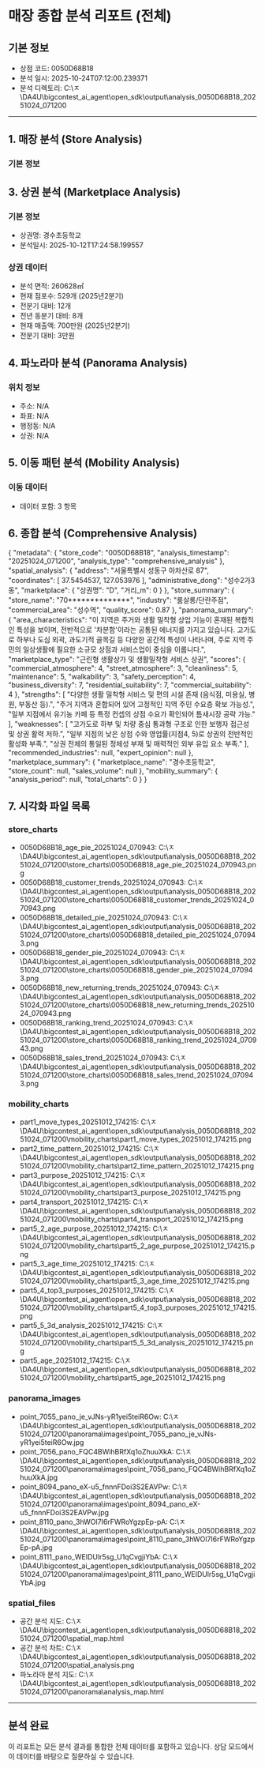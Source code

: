 # 매장 종합 분석 리포트 (전체)

## 기본 정보
- 상점 코드: 0050D68B18
- 분석 일시: 2025-10-24T07:12:00.239371
- 분석 디렉토리: C:\ㅈ\DA4U\bigcontest_ai_agent\open_sdk\output\analysis_0050D68B18_20251024_071200

---

## 1. 매장 분석 (Store Analysis)

### 기본 정보
## 3. 상권 분석 (Marketplace Analysis)

### 기본 정보
- 상권명: 경수초등학교
- 분석일시: 2025-10-12T17:24:58.199557

### 상권 데이터
- 분석 면적: 260628㎡
- 현재 점포수: 529개 (2025년2분기)
- 전분기 대비: 12개
- 전년 동분기 대비: 8개
- 현재 매출액: 700만원 (2025년2분기)
- 전분기 대비: 3만원

## 4. 파노라마 분석 (Panorama Analysis)

### 위치 정보
- 주소: N/A
- 좌표: N/A
- 행정동: N/A
- 상권: N/A

## 5. 이동 패턴 분석 (Mobility Analysis)

### 이동 데이터
- 데이터 포함: 3 항목

## 6. 종합 분석 (Comprehensive Analysis)

{
  "metadata": {
    "store_code": "0050D68B18",
    "analysis_timestamp": "20251024_071200",
    "analysis_type": "comprehensive_analysis"
  },
  "spatial_analysis": {
    "address": "서울특별시 성동구 아차산로 87",
    "coordinates": [
      37.5454537,
      127.053976
    ],
    "administrative_dong": "성수2가3동",
    "marketplace": {
      "상권명": "D",
      "거리_m": 0
    }
  },
  "store_summary": {
    "store_name": "70**************",
    "industry": "룸살롱/단란주점",
    "commercial_area": "성수역",
    "quality_score": 0.87
  },
  "panorama_summary": {
    "area_characteristics": "이 지역은 주거와 생활 밀착형 상업 기능이 혼재된 복합적인 특성을 보이며, 전반적으로 '차분함'이라는 공통된 에너지를 가지고 있습니다. 고가도로 하부나 도심 외곽, 과도기적 골목길 등 다양한 공간적 특성이 나타나며, 주로 지역 주민의 일상생활에 필요한 소규모 상점과 서비스업이 중심을 이룹니다.",
    "marketplace_type": "근린형 생활상가 및 생활밀착형 서비스 상권",
    "scores": {
      "commercial_atmosphere": 4,
      "street_atmosphere": 3,
      "cleanliness": 5,
      "maintenance": 5,
      "walkability": 3,
      "safety_perception": 4,
      "business_diversity": 7,
      "residential_suitability": 7,
      "commercial_suitability": 4
    },
    "strengths": [
      "다양한 생활 밀착형 서비스 및 편의 시설 존재 (음식점, 미용실, 병원, 부동산 등).",
      "주거 지역과 혼합되어 있어 고정적인 지역 주민 수요층 확보 가능성.",
      "일부 지점에서 유기농 카페 등 특정 컨셉의 상점 수요가 확인되어 틈새시장 공략 가능."
    ],
    "weaknesses": [
      "고가도로 하부 및 차량 중심 통과형 구조로 인한 보행자 접근성 및 상권 활력 저하.",
      "일부 지점의 낮은 상점 수와 영업률(지점4, 5)로 상권의 전반적인 활성화 부족.",
      "상권 전체의 통일된 정체성 부재 및 매력적인 외부 유입 요소 부족."
    ],
    "recommended_industries": null,
    "expert_opinion": null
  },
  "marketplace_summary": {
    "marketplace_name": "경수초등학교",
    "store_count": null,
    "sales_volume": null
  },
  "mobility_summary": {
    "analysis_period": null,
    "total_charts": 0
  }
}

## 7. 시각화 파일 목록

### store_charts
- 0050D68B18_age_pie_20251024_070943: C:\ㅈ\DA4U\bigcontest_ai_agent\open_sdk\output\analysis_0050D68B18_20251024_071200\store_charts\0050D68B18_age_pie_20251024_070943.png
- 0050D68B18_customer_trends_20251024_070943: C:\ㅈ\DA4U\bigcontest_ai_agent\open_sdk\output\analysis_0050D68B18_20251024_071200\store_charts\0050D68B18_customer_trends_20251024_070943.png
- 0050D68B18_detailed_pie_20251024_070943: C:\ㅈ\DA4U\bigcontest_ai_agent\open_sdk\output\analysis_0050D68B18_20251024_071200\store_charts\0050D68B18_detailed_pie_20251024_070943.png
- 0050D68B18_gender_pie_20251024_070943: C:\ㅈ\DA4U\bigcontest_ai_agent\open_sdk\output\analysis_0050D68B18_20251024_071200\store_charts\0050D68B18_gender_pie_20251024_070943.png
- 0050D68B18_new_returning_trends_20251024_070943: C:\ㅈ\DA4U\bigcontest_ai_agent\open_sdk\output\analysis_0050D68B18_20251024_071200\store_charts\0050D68B18_new_returning_trends_20251024_070943.png
- 0050D68B18_ranking_trend_20251024_070943: C:\ㅈ\DA4U\bigcontest_ai_agent\open_sdk\output\analysis_0050D68B18_20251024_071200\store_charts\0050D68B18_ranking_trend_20251024_070943.png
- 0050D68B18_sales_trend_20251024_070943: C:\ㅈ\DA4U\bigcontest_ai_agent\open_sdk\output\analysis_0050D68B18_20251024_071200\store_charts\0050D68B18_sales_trend_20251024_070943.png
### mobility_charts
- part1_move_types_20251012_174215: C:\ㅈ\DA4U\bigcontest_ai_agent\open_sdk\output\analysis_0050D68B18_20251024_071200\mobility_charts\part1_move_types_20251012_174215.png
- part2_time_pattern_20251012_174215: C:\ㅈ\DA4U\bigcontest_ai_agent\open_sdk\output\analysis_0050D68B18_20251024_071200\mobility_charts\part2_time_pattern_20251012_174215.png
- part3_purpose_20251012_174215: C:\ㅈ\DA4U\bigcontest_ai_agent\open_sdk\output\analysis_0050D68B18_20251024_071200\mobility_charts\part3_purpose_20251012_174215.png
- part4_transport_20251012_174215: C:\ㅈ\DA4U\bigcontest_ai_agent\open_sdk\output\analysis_0050D68B18_20251024_071200\mobility_charts\part4_transport_20251012_174215.png
- part5_2_age_purpose_20251012_174215: C:\ㅈ\DA4U\bigcontest_ai_agent\open_sdk\output\analysis_0050D68B18_20251024_071200\mobility_charts\part5_2_age_purpose_20251012_174215.png
- part5_3_age_time_20251012_174215: C:\ㅈ\DA4U\bigcontest_ai_agent\open_sdk\output\analysis_0050D68B18_20251024_071200\mobility_charts\part5_3_age_time_20251012_174215.png
- part5_4_top3_purposes_20251012_174215: C:\ㅈ\DA4U\bigcontest_ai_agent\open_sdk\output\analysis_0050D68B18_20251024_071200\mobility_charts\part5_4_top3_purposes_20251012_174215.png
- part5_5_3d_analysis_20251012_174215: C:\ㅈ\DA4U\bigcontest_ai_agent\open_sdk\output\analysis_0050D68B18_20251024_071200\mobility_charts\part5_5_3d_analysis_20251012_174215.png
- part5_age_20251012_174215: C:\ㅈ\DA4U\bigcontest_ai_agent\open_sdk\output\analysis_0050D68B18_20251024_071200\mobility_charts\part5_age_20251012_174215.png
### panorama_images
- point_7055_pano_je_vJNs-yR1yei5teiR6Ow: C:\ㅈ\DA4U\bigcontest_ai_agent\open_sdk\output\analysis_0050D68B18_20251024_071200\panorama\images\point_7055_pano_je_vJNs-yR1yei5teiR6Ow.jpg
- point_7056_pano_FQC4BWihBRfXq1oZhuuXkA: C:\ㅈ\DA4U\bigcontest_ai_agent\open_sdk\output\analysis_0050D68B18_20251024_071200\panorama\images\point_7056_pano_FQC4BWihBRfXq1oZhuuXkA.jpg
- point_8094_pano_eX-u5_fnnnFDoi3S2EAVPw: C:\ㅈ\DA4U\bigcontest_ai_agent\open_sdk\output\analysis_0050D68B18_20251024_071200\panorama\images\point_8094_pano_eX-u5_fnnnFDoi3S2EAVPw.jpg
- point_8110_pano_3hWOl7I6rFWRoYgzpEp-pA: C:\ㅈ\DA4U\bigcontest_ai_agent\open_sdk\output\analysis_0050D68B18_20251024_071200\panorama\images\point_8110_pano_3hWOl7I6rFWRoYgzpEp-pA.jpg
- point_8111_pano_WEIDUlr5sg_U1qCvgjiYbA: C:\ㅈ\DA4U\bigcontest_ai_agent\open_sdk\output\analysis_0050D68B18_20251024_071200\panorama\images\point_8111_pano_WEIDUlr5sg_U1qCvgjiYbA.jpg
### spatial_files
- 공간 분석 지도: C:\ㅈ\DA4U\bigcontest_ai_agent\open_sdk\output\analysis_0050D68B18_20251024_071200\spatial_map.html
- 공간 분석 차트: C:\ㅈ\DA4U\bigcontest_ai_agent\open_sdk\output\analysis_0050D68B18_20251024_071200\spatial_analysis.png
- 파노라마 분석 지도: C:\ㅈ\DA4U\bigcontest_ai_agent\open_sdk\output\analysis_0050D68B18_20251024_071200\panorama\analysis_map.html

---

## 분석 완료
이 리포트는 모든 분석 결과를 통합한 전체 데이터를 포함하고 있습니다.
상담 모드에서 이 데이터를 바탕으로 질문하실 수 있습니다.
